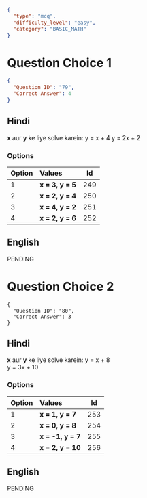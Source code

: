 ```json
{
  "type": "mcq",
  "difficulty_level": "easy",
  "category": "BASIC_MATH"
}
```

# Question Choice 1
```json
{
  "Question ID": "79",
  "Correct Answer": 4
}
```

## Hindi
**x** aur **y** ke liye solve karein:
y = x + 4
y = 2x + 2

### Options
| Option | Values                 |Id     |
|:-------|:-----------------------|:-----:|
| 1      | **x = 3, y = 5**       |249    |
| 2      | **x = 2, y = 4**       |250    |
| 3      | **x = 4, y = 2**       |251    |
| 4      | **x = 2, y = 6**       |252    |


## English
PENDING

# Question Choice 2
```questionChoiceMetaData
{
  "Question ID": "80",
  "Correct Answer": 3
}
```

## Hindi
**x** aur **y** ke liye solve karein:
y = x + 8  
y = 3x + 10

### Options
| Option | Values                 |Id     |
|:-------|:-----------------------|:-----:|
| 1      | **x = 1, y = 7**       |253    |
| 2      | **x = 0, y = 8**       |254    |
| 3      | **x = -1, y = 7**      |255    |
| 4      | **x = 2, y = 10**      |256    |

## English
PENDING
